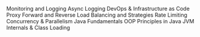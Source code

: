Monitoring and Logging
Async Logging
DevOps & Infrastructure as Code
Proxy Forward and Reverse
Load Balancing and Strategies
Rate Limiting
Concurrency & Parallelism
Java Fundamentals
OOP Principles in Java
JVM Internals & Class Loading